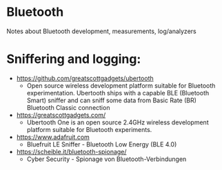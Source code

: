 # Bluetooth
Notes about Bluetooth development, measurements, log/analyzers


# Sniffering and logging:
- https://github.com/greatscottgadgets/ubertooth
  * Open source wireless development platform suitable for Bluetooth experimentation. Ubertooth ships with a capable BLE (Bluetooth Smart) sniffer and can sniff some data from Basic Rate (BR) Bluetooth Classic connection
- https://greatscottgadgets.com/ 
  * Ubertooth One is an open source 2.4GHz wireless development platform suitable for Bluetooth experiments.
- https://www.adafruit.com
  * Bluefruit LE Sniffer - Bluetooth Low Energy (BLE 4.0)
- https://scheible.it/bluetooth-spionage/
  * Cyber Security - Spionage von Bluetooth-Verbindungen 
